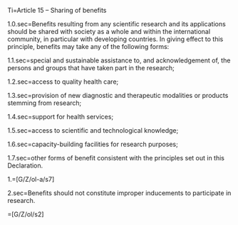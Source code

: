 Ti=Article 15 – Sharing of benefits 

1.0.sec=Benefits resulting from any scientific research and its applications should be shared with society as a whole and within the international community, in particular with developing countries. In giving effect to this principle, benefits may take any of the following forms: 

1.1.sec=special and sustainable assistance to, and acknowledgement of, the persons and groups that have taken part in the research; 

1.2.sec=access to quality health care; 

1.3.sec=provision of new diagnostic and therapeutic modalities or products stemming from research; 

1.4.sec=support for health services; 

1.5.sec=access to scientific and technological knowledge; 

1.6.sec=capacity-building facilities for research purposes; 

1.7.sec=other forms of benefit consistent with the principles set out in this Declaration. 

1.=[G/Z/ol-a/s7]

2.sec=Benefits should not constitute improper inducements to participate in research. 

=[G/Z/ol/s2]

